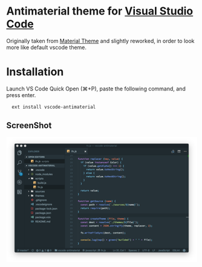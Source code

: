 # Antimaterial theme for [Visual Studio Code](http://code.visualstudio.com)

Originally taken from [Material Theme](https://github.com/equinusocio/vsc-material-theme) and slightly reworked, in order to look more like default vscode theme.

# Installation
Launch VS Code Quick Open (⌘+P), paste the following command, and press enter.
```
  ext install vscode-antimaterial
```

## ScreenShot
![Main window](https://raw.githubusercontent.com/tatyshev/vscode-antimaterial/master/screenshots/main.png)
